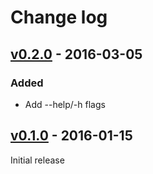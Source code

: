 # Change log

## [v0.2.0] - 2016-03-05

### Added
* Add --help/-h flags

## [v0.1.0] - 2016-01-15

Initial release

[v0.2.0]: https://github.com/peter-murach/pastel-cli/compare/v0.1.0...v0.2.0
[v0.1.0]: https://github.com/peter-murach/pastel-cli/compare/v0.1.0

